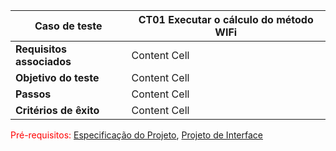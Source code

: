 
| **Caso de teste**  | **CT01 Executar o cálculo do método WIFi** |
| ------------- | ------------- |
| **Requisitos associados**  | Content Cell  |
| **Objetivo do teste**   | Content Cell  |
| **Passos**  | Content Cell  |
| **Critérios de êxito**  | Content Cell  |

<span style="color:red">Pré-requisitos: <a href="2-Especificação do Projeto.md"> Especificação do Projeto</a></span>, <a href="3-Projeto de Interface.md"> Projeto de Interface</a>


